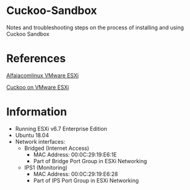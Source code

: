 # Cuckoo-Sandbox
Notes and troubleshooting steps on the process of installing and using Cuckoo Sandbox

# References
[Alfaiacomlinux VMware ESXi](https://alfaiacomlinux.blogspot.com/2017/05/cuckoo-com-vmware-esxi.html)

[Cuckoo on VMware ESXi](https://alfaiacomlinux.blogspot.com/2017/05/cuckoo-com-vmware-esxi.html)

# Information
- Running ESXi v6.7 Enterprise Edition
- Ubuntu 18.04
- Network interfaces:
  - Bridged (Internet Access)
    - MAC Address: 00:0C:29:19:E6:1E
    - Part of Bridge Port Group in ESXi Networking
  - IPS1 (Monitoring)
    - MAC Address: 00:0C:29:19:E6:28
    - Part of IPS Port Group in ESXi Networking
